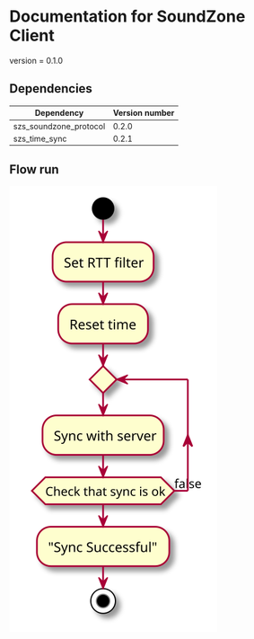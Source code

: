 # Documentation for SoundZone Client
<!--
To compile puml use: (Assuming plantuml you are in the directory)
plantuml.jar -tsvg readme.md -o diagrams
-->

version = 0.1.0

## Dependencies
| Dependency | Version number |
|---|---|
|szs_soundzone_protocol|0.2.0|
|szs_time_sync|0.2.1|


## Flow run

<!--
```
@startuml flow_run

start

:Set RTT filter;
:Reset time;
repeat
    :Sync with server;
    repeat while (Check that sync is ok) is (false)
:"Sync Successful";

stop

@enduml
```
-->

![](diagrams/flow_run.svg)

